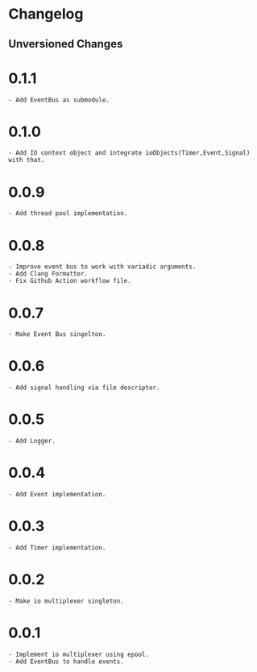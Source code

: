 # Changelog


## Unversioned Changes

# 0.1.1
    - Add EventBus as submodule. 

# 0.1.0
    - Add IO context object and integrate ioObjects(Timer,Event,Signal) with that.

# 0.0.9
    - Add thread pool implementation.

# 0.0.8
    - Improve event bus to work with variadic arguments.
    - Add Clang Formatter.
    - Fix Github Action workflow file. 

# 0.0.7
    - Make Event Bus singelton.

# 0.0.6
    - Add signal handling via file descriptor.

# 0.0.5
    - Add Logger.

# 0.0.4
    - Add Event implementation.

# 0.0.3
    - Add Timer implementation.

# 0.0.2
    - Make io multiplexer singleton.

# 0.0.1
    - Implement io multiplexer using epool. 
    - Add EventBus to handle events.

